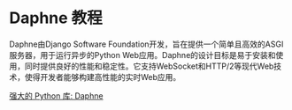 # Daphne 教程

<show-structure depth="3"/>

Daphne由Django Software Foundation开发，旨在提供一个简单且高效的ASGI服务器，用于运行异步的Python Web应用。Daphne的设计目标是易于安装和使用，同时提供良好的性能和稳定性。它支持WebSocket和HTTP/2等现代Web技术，使得开发者能够构建高性能的实时Web应用。

<seealso>
<category ref="ref_docs">
    <a href="https://mp.weixin.qq.com/s/h0scC8Ai9BtohZM8feiacg">强大的 Python 库: Daphne</a>
</category>
<category ref="ref_github">
</category>
<category ref="ref_issues">
</category>
<category ref="ref_hf">
</category>
<category ref="ref_ms">
</category>
</seealso>
